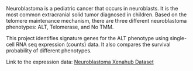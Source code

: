 Neuroblastoma is a pediatric cancer that occurs in neuroblasts. It is the most common extracranial solid tumor diagnosed in children. Based on the telomere maintenance mechanism, there are three different neuroblastoma phenotypes: ALT, Telomerase, and No TMM.

This project identifies signature genes for the ALT phenotype using single-cell RNA seq expression (counts) data. It also compares the survival probability of different phenotypes.

Link to the expression data: <a href = "https://xenabrowser.net/datapages/?dataset=TARGET_neuroblastoma%2Frma.Target190.Probeset.Full&host=https%3A%2F%2Fucscpublic.xenahubs.net&removeHub=https%3A%2F%2Fxena.treehouse.gi.ucsc.edu%3A443
"> Neuroblastoma Xenahub Dataset </a>
